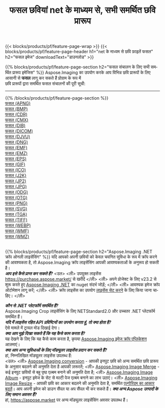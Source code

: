 ﻿---
title: फसल छवियां net के माध्यम से, सभी समर्थित छवि प्रारूप 
weight: 3920
url: /hi/net/crop 
lang: hi
langdirlevel: 2
locales: zh-hans,ja,it,ru,de,es,fr,nl,id,lt,pl,pt,vi,tr,ko,zh-hant,ar,hi,th,sv,cs,uk,he
description: Aspose.Imaging का उपयोग करके आप net के माध्यम से आसानी से फसल चित्र बना सकते हैं
---

{{< blocks/products/pf/feature-page-wrap >}}
{{< blocks/products/pf/feature-page-header h1="net के माध्यम से छवि फ़ाइलें फसल" h2="फसल इमेज" downloadText="डाउनलोड" >}}


{{% blocks/products/pf/feature-page-section  h2="फसल संचालन के लिए सभी समर्थित प्रारूप इमेजिस" %}}
Aspose.Imaging का उपयोग करके आप विभिन्न छवि प्रारूपों के लिए आसानी से **फसल** लागू कर सकते हैं प्रोग्राम के रूप में
<br/>
छवि प्रारूपों द्वारा समर्थित फसल संचालनों की पूरी सूची:
<hr/>
{{% /blocks/products/pf/feature-page-section %}}
<div class="container-fluid productfamilypage bg-gray">
    <div class="convertypes bg-gray agp-content section">
        <div class="container">
		<div class="row other-converters">
		    <div class='col-md-2 other-converter remove-lp remove-rp'><a href="/imaging/hi/net/crop/apng" >फसल (APNG)</a></div><div class='col-md-2 other-converter remove-lp remove-rp'><a href="/imaging/hi/net/crop/bmp" >फसल (BMP)</a></div><div class='col-md-2 other-converter remove-lp remove-rp'><a href="/imaging/hi/net/crop/cdr" >फसल (CDR)</a></div><div class='col-md-2 other-converter remove-lp remove-rp'><a href="/imaging/hi/net/crop/cmx" >फसल (CMX)</a></div><div class='col-md-2 other-converter remove-lp remove-rp'><a href="/imaging/hi/net/crop/dib" >फसल (DIB)</a></div><div class='col-md-2 other-converter remove-lp remove-rp'><a href="/imaging/hi/net/crop/dicom" >फसल (DICOM)</a></div><div class='col-md-2 other-converter remove-lp remove-rp'><a href="/imaging/hi/net/crop/djvu" >फसल (DJVU)</a></div><div class='col-md-2 other-converter remove-lp remove-rp'><a href="/imaging/hi/net/crop/dng" >फसल (DNG)</a></div><div class='col-md-2 other-converter remove-lp remove-rp'><a href="/imaging/hi/net/crop/emf" >फसल (EMF)</a></div><div class='col-md-2 other-converter remove-lp remove-rp'><a href="/imaging/hi/net/crop/emz" >फसल (EMZ)</a></div><div class='col-md-2 other-converter remove-lp remove-rp'><a href="/imaging/hi/net/crop/eps" >फसल (EPS)</a></div><div class='col-md-2 other-converter remove-lp remove-rp'><a href="/imaging/hi/net/crop/gif" >फसल (GIF)</a></div><div class='col-md-2 other-converter remove-lp remove-rp'><a href="/imaging/hi/net/crop/ico" >फसल (ICO)</a></div><div class='col-md-2 other-converter remove-lp remove-rp'><a href="/imaging/hi/net/crop/j2k" >फसल (J2K)</a></div><div class='col-md-2 other-converter remove-lp remove-rp'><a href="/imaging/hi/net/crop/jp2" >फसल (JP2)</a></div><div class='col-md-2 other-converter remove-lp remove-rp'><a href="/imaging/hi/net/crop/jpg" >फसल (JPG)</a></div><div class='col-md-2 other-converter remove-lp remove-rp'><a href="/imaging/hi/net/crop/odg" >फसल (ODG)</a></div><div class='col-md-2 other-converter remove-lp remove-rp'><a href="/imaging/hi/net/crop/otg" >फसल (OTG)</a></div><div class='col-md-2 other-converter remove-lp remove-rp'><a href="/imaging/hi/net/crop/png" >फसल (PNG)</a></div><div class='col-md-2 other-converter remove-lp remove-rp'><a href="/imaging/hi/net/crop/svg" >फसल (SVG)</a></div><div class='col-md-2 other-converter remove-lp remove-rp'><a href="/imaging/hi/net/crop/tga" >फसल (TGA)</a></div><div class='col-md-2 other-converter remove-lp remove-rp'><a href="/imaging/hi/net/crop/tiff" >फसल (TIFF)</a></div><div class='col-md-2 other-converter remove-lp remove-rp'><a href="/imaging/hi/net/crop/webp" >फसल (WEBP)</a></div><div class='col-md-2 other-converter remove-lp remove-rp'><a href="/imaging/hi/net/crop/wmf" >फसल (WMF)</a></div><div class='col-md-2 other-converter remove-lp remove-rp'><a href="/imaging/hi/net/crop/wmz" >फसल (WMZ)</a></div>
                </div>
        </div>
    </div>
</div>
<br/>

{{% blocks/products/pf/feature-page-section  h2="Aspose.Imaging .NET क्रॉप ओनली लाइसेंसिंग" %}}
यदि आपको अपनी छवियों को केवल चयनित सुविधा के रूप में क्रॉप करने की आवश्यकता है, तो Aspose.Imaging क्रॉप लाइसेंसिंग आपकी आवश्यकताओं के अनुरूप हो सकती है। <br/>
<i><b>आप इसे कैसे प्राप्त कर सकते हैं?</b></i>
<उल>
<ली>
उपयुक्त लाइसेंस <a href="https://purchase.aspose.market/">https://purchase.aspose.market/</a> से खरीदें
</ली>
<ली>
अपने प्रोजेक्ट के लिए v23.2 से शुरू करते हुए <a href="https://www.nuget.org/packages/Aspose.Imaging">Aspose.Imaging .NET</a> का nuget संदर्भ जोड़ें;
</ली>
<ली>
आवश्यक इमेज क्रॉप ऑटोमेशन लागू करें;
</ली>
<ली>
क्रॉप लाइसेंस का उपयोग <a href="https://docs.aspose.com/imaging/net/licensing/">लाइसेंस सेट करने</a> के लिए किया जाना चाहिए।
</ली>
</ul>
<i><b>कौन से .NET प्लेटफॉर्म समर्थित हैं?</b></i> <br/>
Aspose.Imaging Crop लाइसेंसिंग के लिए NETStandard2.0 और उच्चतर .NET प्लेटफॉर्म समर्थित हैं।<br/>
<i><b>यदि मैं लाइसेंस रहित API प्रविष्टियों का उपयोग करता हूं, तो क्या होता है?</b></i><br/>
ऐसे मामले में ट्रायल मोड दिखाई देगा।<br/>
<i><b>क्या आप मुझे दिखा सकते हैं कि यह कैसे काम करता है?</b></i><br/>
यह देखने के लिए कि यह कैसे काम करता है, कृपया <a href="https://products.aspose.app/imaging/hi/image-crop/">Aspose.Imaging इमेज क्रॉप एप्लिकेशन</a> आज़माएं।<br/>
<i><b>क्या आप अन्य सुविधाओं के लिए मॉड्यूलर लाइसेंस प्रदान कर सकते हैं?</b></i><br/>
हां, निम्नलिखित मॉड्यूलर लाइसेंस उपलब्ध हैं:<br/>
<उल>
<ली>
<a href="https://products.aspose.com/imaging/hi/net/conversion/">Aspose.Imaging conversion</a> - आपकी इनपुट छवि को अन्य समर्थित छवि प्रारूप के अनुसार बदलने की अनुमति देता है आपकी ज़रूरतें;
</ली>
<ली>
<a href="https://products.aspose.com/imaging/hi/net/merge/">Aspose.Imaging Image Merge</a> - कई इनपुट छवियों से बहु पृष्ठ एल्बम बनाने की अनुमति देता है;
</ली>
<ली>
<a href="https://products.aspose.com/imaging/hi/net/merge/">Aspose.Imaging Image Album</a> - इनपुट इमेज के सेट से मल्टी पेज एल्बम बनाने का लाभ उठाएं।
</ली>
<ली>
<a href="https://products.aspose.com/imaging/hi/net/resize/">Aspose.Imaging Image Resize</a> - आपकी छवि का आकार बदलने की अनुमति देता है, समर्थित <a का उपयोग करके वांछित आयामों को फिट करता है href="https://reference.aspose.com/imaging/net/aspose.imaging/resizetype/">एल्गोरिदम का आकार बदलें</a>। आप अपनी इमेज को डाउन सैंपल या अप सैंपल भी कर सकते हैं।
</ली>
</ul>
<i><b>क्या अन्य Aspose उत्पादों के लिए समान अवसर हैं?</b></i><br/>
हां, <a href="https://aspose.market">https://aspose.market</a> पर अन्य मॉड्यूलर लाइसेंसिंग अवसर उपलब्ध हैं।
